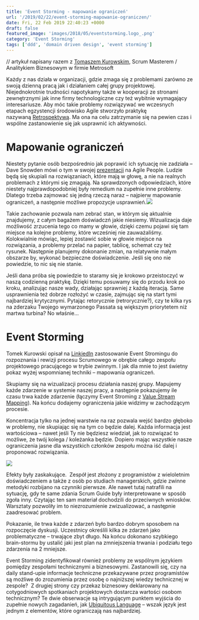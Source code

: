 ```yaml
---
title: 'Event Storming - mapowanie ograniczeń'
url: '/2019/02/22/event-storming-mapowanie-ograniczen/'
date: Fri, 22 Feb 2019 22:40:23 +0000
draft: false
featured_image: 'images/2018/05/eventstorming.logo_.png'
category: 'Event Storming'
tags: ['ddd', 'domain driven design', 'event storming']
---
```


// artykuł napisany razem z [Tomaszem Kurowskim](https://www.linkedin.com/in/tomasz-kurowski/), Scrum Masterem / Analitykiem Biznesowym w firmie Metrosoft

Każdy z nas działa w organizacji, gdzie zmaga się z problemami zarówno ze swoją dzienną pracą jak i działaniem całej grupy projektowej. Niejednokrotnie trudności napotykamy także w kooperacji ze stronami zewnętrznymi jak inne firmy technologiczne czy też wybitnie wymagający interesariusze. Aby móc takie problemy rozwiązywać we wczesnych etapach egzystencji środowisko Agile stworzyło praktykę nazywaną [Retrospektywą](http://www.scrumdo.pl/2014/12/efektywna-retrospektywa-sprintu.html). Ma ona na celu zatrzymanie się na pewien czas i wspólne zastanowienie się jak usprawnić ich aktywności.

Mapowanie ograniczeń
====================

Niestety pytanie osób bezpośrednio jak poprawić ich sytuację nie zadziała – Dave Snowden mówi o tym w swojej [prezentacji](https://youtu.be/4o_TnYmDHsg?t=2485) na Agile People. Ludzie będą się skupiali na rozwiązaniach, które mają w głowę, a nie na realnych problemach z którymi się zmagają. Na sprawdzonych odpowiedziach, które niestety najprawdopodobniej były remedium na zupełnie inne problemy. Dlatego trzeba zajmować się jedną rzeczą naraz – najpierw mapowanie ograniczeń, a następnie możliwe propozycje usprawnień.[![](/images/2019/02/mapping-constraints.jpg)](https://www.youtube.com/watch?v=4o_TnYmDHsg&feature=youtu.be&t=2485)

Takie zachowanie pozwala nam zebrać stan, w którym się aktualnie znajdujemy, z całym bagażem doświadczń jakie niesiemy. Wizualizacja daje możliwość zrzucenia tego co mamy w głowie, dzięki czemu pojawi się tam miejsce na kolejne problemy, które wcześniej nie zauważaliśmy.  Kolokwialnie mówiąc, lepiej zostawić sobie w głowie miejsce na rozwiązania, a problemy przelać na papier, tablicę, schemat czy też rysunek. Następnie planujemy dokonanie zmian, na relatywnie małym obszarze by, wykonać bezpieczne doświadczenie. Jeśli się ono nie powiedzie, to nic się nie stanie.

Jeśli dana próba się powiedzie to staramy się je krokowo przeistoczyć w naszą codzienną praktykę. Dzięki temu posuwamy się do przodu krok po kroku, analizując nasze wady, działając sprawniej z każdą iteracją. Same usprawnienia też dobrze rozłożyć w czasie, zajmując się na start tymi najbardziej krytycznymi. Pytając retorycznie (retrorycznie?), czy te kilka rys na zderzaku Twojego wymarzonego Passata są większym priorytetem niż martwa turbina? No właśnie...

Event Storming
==============

Tomek Kurowski opisał na [LinkiedIn](https://www.linkedin.com/feed/update/urn:li:activity:6504609931918864384) zastosowanie Event Stromingu do rozpoznania i rewizji procesu Scrumowego w obrębie całego zespołu projektowego pracującego w trybie zwinnym. I jak dla mnie to jest świetny pokaz wyżej wspomnianej techniki – mapowania ograniczeń.

Skupiamy się na wizualizacji procesu działania naszej grupy. Mapujemy każde zdarzenie w systemie naszej pracy, a następnie pokazujemy ile czasu trwa każde zdarzenie (łączymy Event Stroming z [Value Stream Mapping](https://en.wikipedia.org/wiki/Value_stream_mapping)). Na końcu dodajemy ograniczenia jakie widzimy w zachodzącym procesie.

Koncentracja tylko na jednej warstwie na raz pozwala wejść bardzo głęboko w problemy, nie skupiając się na tym co będzie dalej. Każda informacja jest wartościowa – nawet jeśli Ty nie będziesz wiedział, jak to rozwiązać to możliwe, że twój kolega / koleżanka będzie. Dopiero mając wszystkie nasze ograniczenia jasne dla wszystkich członków zespołu można iść dalej i proponować rozwiązania.

[![](/images/2019/02/0-1.jpg)](/images/2019/02/0-1.jpg)

Efekty były zaskakujące.  Zespół jest złożony z programistów z wieloletnim doświadczeniem a także z osób po studiach managerskich, gdzie zwinne metodyki rozbijano na czynniki pierwsze. Ale nawet tutaj natrafili na sytuację, gdy te same zdania Scrum Guide były interpretowane w sposób zgoła inny. Czytając ten sam materiał dochodzili do przeciwnych wniosków. Warsztaty pozwoliły im to niezrozumienie zwizualizować, a następnie zaadresować problem.

Pokazanie, ile trwa każde z zdarzeń było bardzo dobrym sposobem na rozpoczęcie dyskusji. Uczestnicy określili kilka ze zdarzeń jako problematyczne – trwające zbyt długo. Na końcu dokonano szybkiego brain-stormu by ustalić jaki jest plan na zmniejszenia trwania i podziału tego zdarzenia na 2 mniejsze.

Event Storming zidentyfikował również problemy ze wspólnym językiem pomiędzy zespołami technicznymi a biznesowymi. Zastanowili się, czy na daily stand-upie informacje techniczne przekazywane przez programistów są możliwe do zrozumienia przez osobę o najniższej wiedzy technicznej w zespole?  Z drugiej strony czy przekaz biznesowy deklarowany na cotygodniowych spotkaniach projektowych dostarcza wartości osobom technicznym? Te dwie obserwacje są intrygującym punktem wyjścia do zupełnie nowych zagadanień, jak [Ubiquitous Language](https://dddunveiled.wordpress.com/2016/03/29/ubiquitous-language-czyli-dlaczego-nie-lubie-kubusia-puchatka/) – wszak język jest jednym z elementów, które ograniczają nas najbardziej.